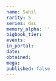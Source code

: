 ```yaml
---
name: Sahil
rarity: 5
series: dsc
memory_alpha: ''
bigbook_tier:
events:
in_portal:
date:
obtained:
mega:
published: false
---
```

